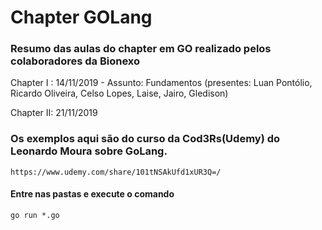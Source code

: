 # Chapter GOLang

### Resumo das aulas do chapter em GO realizado pelos colaboradores da Bionexo

Chapter I : 14/11/2019 - Assunto: Fundamentos (presentes: Luan Pontólio, Ricardo Oliveira, Celso Lopes, Laise, Jairo, Gledison)

Chapter II: 21/11/2019

### Os exemplos aqui são do curso da Cod3Rs(Udemy) do Leonardo Moura sobre GoLang.

    https://www.udemy.com/share/101tNSAkUfd1xUR3Q=/

#### Entre nas pastas e execute o comando

    go run *.go
